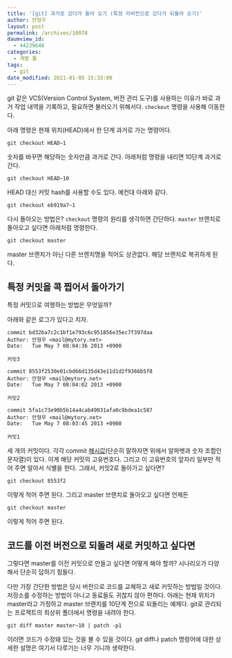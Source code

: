 ```yaml
---
title: '[git] 과거로 갔다가 돌아 오기 (특정 리비전으로 갔다가 되돌아 오기)'
author: 안형우
layout: post
permalink: /archives/10078
daumview_id:
  - 44239648
categories:
  - 개발 툴
tags:
  - git
date_modified: 2021-01-05 15:33:00
---
```

git 같은 VCS(Version Control System, 버전 관리 도구)를 사용하는 이유가 바로 과거 작업 내역을 기록하고, 필요하면 불러오기 위해서다. `checkout` 명령을 사용해 이동한다.

아래 명령은 현재 위치(HEAD)에서 한 단계 과거로 가는 명령어다.

    git checkout HEAD~1

숫자를 바꾸면 해당하는 숫자만큼 과거로 간다. 아래처럼 명령을 내리면 10단계 과거로 간다.

    git checkout HEAD~10

HEAD 대신 커밋 hash를 사용할 수도 있다. 예컨대 아래와 같다.

    git checkout eb919a7~1

다시 돌아오는 방법은? `checkout` 명령의 원리를 생각하면 간단하다. `master` 브랜치로 돌아오고 싶다면 아래처럼 명령한다.

    git checkout master

master 브랜치가 아닌 다른 브랜치명을 적어도 상관없다. 해당 브랜치로 복귀하게 된다.


## 특정 커밋을 콕 찝어서 돌아가기

특정 커밋으로 여행하는 방법은 무엇일까?

아래와 같은 로그가 있다고 치자.

    commit bd32ba7c2c1bf1e793c6c951856e35ec7f397daa
    Author: 안형우 <mail@mytory.net>
    Date:   Tue May 7 08:04:36 2013 +0900
    
    커밋3
    
    commit 8553f2530e01cbd66d135d43e11d1d2f9366b5f8
    Author: 안형우 <mail@mytory.net>
    Date:   Tue May 7 08:04:02 2013 +0900
    
    커밋2
    
    commit 5fa1c73e90b5b14a4cab49031afa0c9bdea1c587
    Author: 안형우 <mail@mytory.net>
    Date:   Tue May 7 08:03:45 2013 +0900
    
    커밋1
    

세 개의 커밋이다. 각각 commit [해시값](https://ko.wikipedia.org/wiki/%ED%95%B4%EC%8B%9C_%ED%95%A8%EC%88%98)(단순히 말하자면 위에서 알파벳과 숫자 조합인 문자열)이 있다. 이게 해당 커밋의 고유번호다. 그리고 이 고유번호의 앞자리 일부만 적어 주면 알아서 식별을 한다. 그래서, 커밋2로 돌아가고 싶다면?

    git checkout 8553f2

이렇게 적어 주면 된다. 그리고 master 브랜치로 돌아오고 싶다면 언제든

    git checkout master

이렇게 적어 주면 된다.

## 코드를 이전 버전으로 되돌려 새로 커밋하고 싶다면

그렇다면 master를 이전 커밋으로 만들고 싶다면 어떻게 해야 할까? 시나리오가 다양해서 단순히 답하기 힘들다. 

다만 가장 간단한 방법은 당시 버전으로 코드를 교체하고 새로 커밋하는 방법일 것이다. 저장소를 수정하는 방법이 아니고 동료들도 귀찮지 않아 편하다. 아래는 현재 위치가 master라고 가정하고 master 브랜치를 10단계 전으로 되돌리는 예제다. git로 관리되는 프로젝트의 최상위 폴더에서 명령을 내려야 한다.

    git diff master master~10 | patch -p1

이러면 코드가 수정돼 있는 것을 볼 수 있을 것이다. git diff나 patch 명령어에 대한 상세한 설명은 여기서 다루기는 너무 기니까 생략한다.
